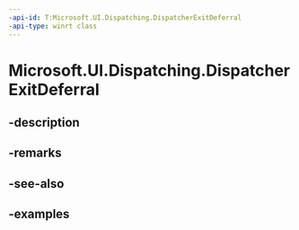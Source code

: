 ```yaml
---
-api-id: T:Microsoft.UI.Dispatching.DispatcherExitDeferral
-api-type: winrt class
---
```


# Microsoft.UI.Dispatching.DispatcherExitDeferral

<!--
public sealed class DispatcherExitDeferral
-->


## -description

## -remarks

## -see-also

## -examples


